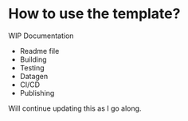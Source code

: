 # How to use the template?

WIP Documentation

- Readme file
- Building
- Testing
- Datagen
- CI/CD
- Publishing

Will continue updating this as I go along.

